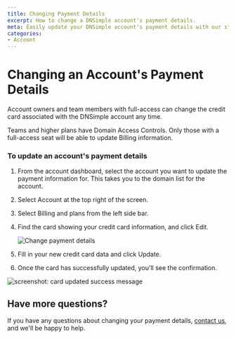 ```yaml
---
title: Changing Payment Details
excerpt: How to change a DNSimple account's payment details.
meta: Easily update your DNSimple account's payment details with our step-by-step guide. Ensure your billing information is always current and secure.
categories:
- Account
---
```


# Changing an Account's Payment Details

Account owners and team members with full-access can change the credit card associated with the DNSimple account any time.

<info>
Teams and higher plans have Domain Access Controls. Only those with a full-access seat will be able to update Billing information.
</info>

### To update an account's payment details

1. From the account dashboard, select the account you want to update the payment information for. This takes you to the domain list for the account.
1. Select <label>Account</label> at the top right of the screen.
1. Select <label>Billing and plans</label> from the left side bar.
1. Find the card showing your credit card information, and click <label>Edit</label>.

   ![Change payment details](/files/account-billing-update-card-link.png)

1.  Fill in your new credit card data and click <label>Update</label>.
1.  Once the card has successfully updated, you'll see the confirmation.

![screenshot: card updated success message](/files/card-updated-msg.png)

## Have more questions?

If you have any questions about changing your payment details, [contact us](https://dnsimple.com/feedback), and we'll be happy to help.
